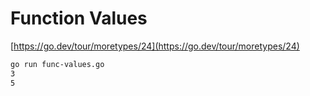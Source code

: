 # Function Values

[https://go.dev/tour/moretypes/24](https://go.dev/tour/moretypes/24)

```bash
go run func-values.go 
3
5
```